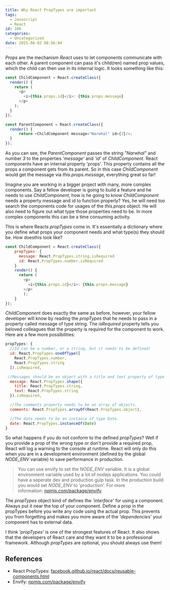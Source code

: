 ```yaml
---
title: Why React PropTypes are important
tags:
  - Javascript
  - React
id: 106
categories:
  - Uncategorized
date: 2015-06-02 08:56:04
---
```


_Props_ are the mechanism _React_ uses to let components communicate with each other. A parent component can pass it's child(ren) named prop values, which the child can then use in its internal logic. <!-- more --> It looks something like this:

```javascript
const ChildComponent = React.createClass({
  render() {
    return (
      <p>
        <i>{this.props.id}</i>: {this.props.message}
      </p>
    );
  }
});

const ParentComponent = React.createClass({
  render() {
      return <ChildComponent message="Narwhal" id={3}/>;
  }
});
```

As you can see, the _ParentComponent_ passes the string _"Narwhal"_ and number _3_ to the properties _'message'_ and _'id'_ of _ChildComponent_. React components have an internal property 'props'. This property contains all the props a component gets from its parent. So in this case _ChildComponent_ would get the message via _this.props.message_, everything great so far!

Imagine you are working in a bigger project with many, more complex components. Say a fellow developer is going to build a feature and he needs to use _ChildComponent_, how is he going to know _ChildComponent_ needs a property message and id to function properly? Yes, he will need too search the components code for usages of the _this.props_ object. He will also need to figure out what type those properties need to be. In more complex components this can be a time consuming activity.

This is where Reacts _propTypes_ come in. It's essentially a dictionary where you define what props your component needs and what type(s) they should be. How doesthis look like?

```javascript
const ChildComponent = React.createClass({
    propTypes: {
      message: React.PropTypes.string.isRequired
      id: React.PropTypes.number.isRequired
    }
    render() {
      return (
        <p>
          <i>{this.props.id}</i>: {this.props.message}
        </p>
        );
    }
});
```

_ChildComponent_ does exactly the same as before, however, your fellow developer will know by reading the _propTypes_ that he needs to pass in a property called message of type string. The _isRequired_ property tells you beloved colleagues that the property is required for the component to work. Here are a few more possibilities:

```javascript
propTypes: {
  //Id can be a number, or a string, but it needs to be defined!
  id: React.PropTypes.oneOfType([
    React.PropTypes.number,
    React.PropTypes.string
  ]).isRequired,

 //Messages should be an object with a title and text property of type string
  message: React.PropTypes.shape({  
    title: React.PropTypes.string,
    text: React.PropTypes.string
  }).isRequired,

  //The comments property needs to be an array of objects.
  comments: React.PropTypes.arrayOf(React.PropTypes.object),

  //The date needs to be an instance of type Date.
  date: React.PropTypes.instanceOf(Date)
}
```

So what happens if you do not conform to the defined _propTypes_? Well if you provide a prop of the wrong type or don't provide a required prop, React will log a warning to the console at runtime. React will only do this when you are in a development environment (defined by the global *NODE_ENV* variable) to save performance in production.

> You can use envify to set the *NODE_ENV* variable. It is a global environment variable used by a lot of nodejs applications. You could have a seperate dev and production gulp task. In the production build you would set *NODE_ENV* to 'production'. For more information: [npmjs.com/package/envify](https://www.npmjs.com/package/envify).

The _propTypes_ object kind of defines the _'interface'_ for using a component. Always put it near the top of your component. Define a prop in the propTypes before you write any code using the actual prop. This prevents you from forgetting and makes you more aware of the _'dependencies'_ your component has to external data.

I think _'propTypes'_ is one of the strongest features of React. It also shows that the developers of React care and they want it to be a professional framework. Although _propTypes_ are optional, you should always use them!

## References
- React PropTypes: [facebook.github.io/react/docs/reusable-components.html](https://facebook.github.io/react/docs/reusable-components.html)
- Envify: [npmjs.com/package/envify](https://www.npmjs.com/package/envify)

